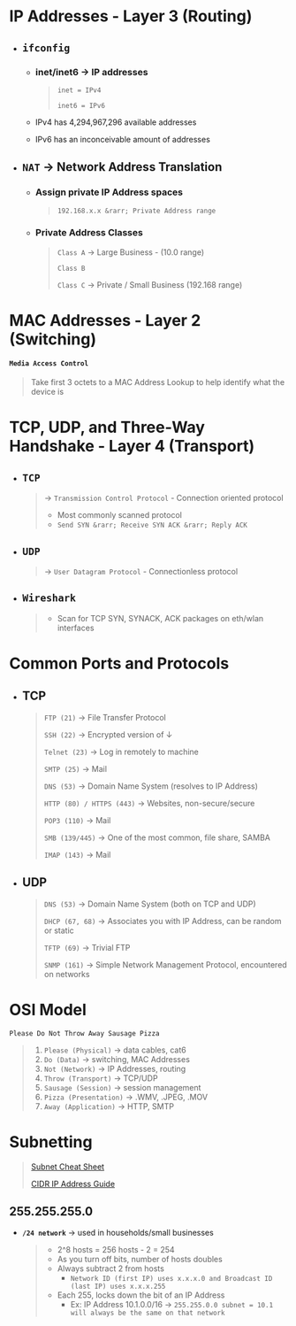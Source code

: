 # IP Addresses - Layer 3 (Routing)

- ## `ifconfig`
  - ### inet/inet6 &rarr; IP addresses
    > `inet = IPv4`
    >
	> `inet6 = IPv6`

  -  IPv4 has 4,294,967,296 available addresses
  - IPv6 has an inconceivable amount of addresses

- ## `NAT` &rarr; **N**etwork **A**ddress **T**ranslation
	- ### Assign private IP Address spaces
	    > `192.168.x.x &rarr; Private Address range`
	- ### Private Address Classes
		> `Class A` &rarr; Large Business - (10.0 range)
		> 
        > `Class B`
		> 
        > `Class C` &rarr; Private / Small Business (192.168 range)

# MAC Addresses - Layer 2 (Switching)

#### `Media Access Control`

> Take first 3 octets to a MAC Address Lookup to help identify what the device is

# TCP, UDP, and Three-Way Handshake - Layer 4 (Transport)

- ## `TCP`
    > &rarr; `Transmission Control Protocol` - Connection oriented protocol
    > - Most commonly scanned protocol
    > - `Send SYN &rarr; Receive SYN ACK &rarr; Reply ACK`

- ## `UDP`
    > &rarr; `User Datagram Protocol` - Connectionless protocol

- ## `Wireshark`
    > - Scan for TCP SYN, SYNACK, ACK packages on eth/wlan interfaces

# Common Ports and Protocols
- ## TCP
    > `FTP (21)` &rarr; File Transfer Protocol
    >
    > `SSH (22)`  &rarr; Encrypted version of &darr;
    >
    > `Telnet (23)` &rarr; Log in remotely to machine
    >
    > `SMTP (25)`  &rarr; Mail
    >
    > `DNS (53)` &rarr; Domain Name System (resolves to IP Address)
    >
    > `HTTP (80) / HTTPS (443)` &rarr; Websites, non-secure/secure
    >
    > `POP3 (110)` &rarr; Mail
    > 
    > `SMB (139/445)` &rarr; One of the most common, file share, SAMBA
    >
    > `IMAP (143)` &rarr; Mail

- ## UDP
    > `DNS (53)` &rarr; Domain Name System (both on TCP and UDP)
    >
    > `DHCP (67, 68)` &rarr; Associates you with IP Address, can be random or static
    >
    > `TFTP (69)` &rarr; Trivial FTP
    >
    > `SNMP (161)` &rarr; Simple Network Management Protocol, encountered on networks

# OSI Model
`Please Do Not Throw Away Sausage Pizza`
> 1. `Please (Physical)` &rarr; data cables, cat6
> 2. `Do (Data)` &rarr; switching, MAC Addresses
> 3. `Not (Network)` &rarr; IP Addresses, routing
> 4. `Throw (Transport)` &rarr; TCP/UDP
> 5. `Sausage (Session)` &rarr; session management
> 6. `Pizza (Presentation)` &rarr; .WMV, .JPEG, .MOV
> 7. `Away (Application)` &rarr; HTTP, SMTP

# Subnetting
> [Subnet Cheat Sheet](https://drive.google.com/file/d/1ETKH31-E7G-7ntEOlWGZcDZWuukmeHFe/view)
>
> [CIDR IP Address Guide](https://ipaddressguide.com/cidr)

## 255.255.255.0
- **`/24 network`** &rarr; used in households/small businesses
  > - 2^8 hosts = 256 hosts - 2 = 254
  > - As you turn off bits, number of hosts doubles
  > - Always subtract 2 from hosts
  >     - `Network ID (first IP) uses x.x.x.0 and Broadcast ID (last IP) uses x.x.x.255`
  > - Each 255, locks down the bit of an IP Address
  >     - Ex: IP Address 10.1.0.0/16 &rarr; `255.255.0.0 subnet = 10.1 will always be the same on that network`
